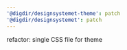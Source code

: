 ```yaml
---
'@digdir/designsystemet-theme': patch
'@digdir/designsystemet': patch
---
```


refactor: single CSS file for theme

